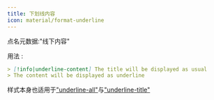 ```yaml
---
title: 下划线内容
icon: material/format-underline
---
```


点名元数据:"线下内容"

用法 :

```md
> [!info|underline-content] The title will be displayed as usual
> The content will be displayed as underline
```

样式本身也适用于["underline-all"](../combined-styling/page-22.md)与["underline-title"](../title-styling/page-22.md)
